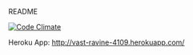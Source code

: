 README

[![Code Climate](https://codeclimate.com/github/stephenprill/gCamp/badges/gpa.svg)](https://codeclimate.com/github/stephenprill/gCamp)

Heroku App: http://vast-ravine-4109.herokuapp.com/
